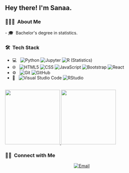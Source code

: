 <h2> Hey there! I'm Sanaa.</h2>


<h3> 👨🏻‍💻 &nbsp;About Me </h3>
- 🎓 &nbsp;Bachelor's degree in statistics.

<h3> 🛠 &nbsp;Tech Stack</h3>

- 💻 &nbsp;
  ![Python](https://img.shields.io/badge/-Python-333333?style=flat&logo=python)
  ![Jupyter](https://img.shields.io/badge/-JUPYTER-333333?style=flat&logo=Jupyter)
  ![R (Statistics)](https://img.shields.io/badge/-R-333333?style=flat&logo=R&logoColor=276DC3)
- 🌐 &nbsp;
  ![HTML5](https://img.shields.io/badge/-HTML5-333333?style=flat&logo=HTML5)
  ![CSS](https://img.shields.io/badge/-CSS-333333?style=flat&logo=CSS3&logoColor=1572B6)
  ![JavaScript](https://img.shields.io/badge/-JavaScript-333333?style=flat&logo=javascript)
  ![Bootstrap](https://img.shields.io/badge/-Bootstrap-333333?style=flat&logo=bootstrap&logoColor=563D7C)
  ![React](https://img.shields.io/badge/-React-333333?style=flat&logo=react)
- ⚙️ &nbsp;
  ![Git](https://img.shields.io/badge/-Git-333333?style=flat&logo=git)
  ![GitHub](https://img.shields.io/badge/-GitHub-333333?style=flat&logo=github)
- 🔧 &nbsp;
  ![Visual Studio Code](https://img.shields.io/badge/-Visual%20Studio%20Code-333333?style=flat&logo=visual-studio-code&logoColor=007ACC)
  ![RStudio](https://img.shields.io/badge/-RStudio-333333?style=flat&logo=rstudio)
<br/>

<a href="https://github.com/Ceoxinia">
  <img height="180em" src="https://github-readme-stats.vercel.app/api?username=Ceoxinia&theme=buefy&show_icons=true" />
  <img height="180em" src="https://github-readme-stats.vercel.app/api/top-langs/?username=Ceoxinia&theme=buefy&layout=compact" />
</a>

<br/>

<h3> 🤝🏻 &nbsp;Connect with Me </h3>

<p align="center">
<a href="mailto:sanaakrarroubi@gmail.com"><img alt="Email" src="https://img.shields.io/badge/Email-sanaakrarroubi@gmail.com-blue?style=flat-square&logo=gmail"></a>
</p>
